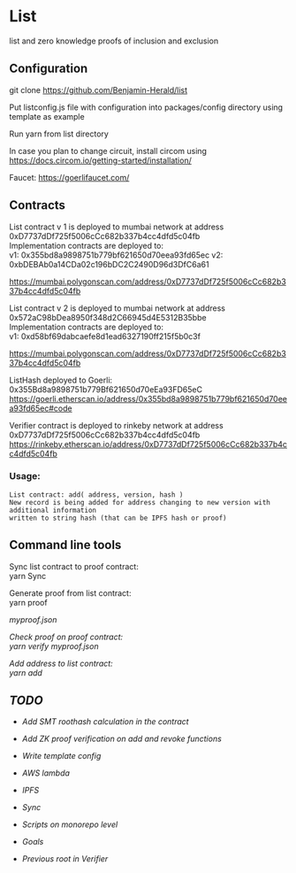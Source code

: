 # List
list and zero knowledge proofs of inclusion and exclusion

## Configuration

git clone https://github.com/Benjamin-Herald/list

Put listconfig.js file with configuration into packages/config directory using template as example


Run yarn from list directory

In case you plan to change circuit, install circom using 
https://docs.circom.io/getting-started/installation/

Faucet: https://goerlifaucet.com/

## Contracts

List contract v 1 is deployed to mumbai network at address 0xD7737dDf725f5006cCc682b337b4cc4dfd5c04fb  
Implementation contracts are deployed to:  
v1:  0x355bd8a9898751b779bf621650d70eea93fd65ec
v2:  0xbDEBAb0a14CDa02c196bDC2C2490D96d3DfC6a61

https://mumbai.polygonscan.com/address/0xD7737dDf725f5006cCc682b337b4cc4dfd5c04fb

List contract v 2 is deployed to mumbai network at address 0x572aC98bDea8950f348d2C66945d4E5312B35bbe  
Implementation contracts are deployed to:  
v1:  0xd58bf69dabcaefe8d1ead6327190ff215f5b0c3f


https://mumbai.polygonscan.com/address/0xD7737dDf725f5006cCc682b337b4cc4dfd5c04fb


ListHash deployed to Goerli: 0x355Bd8a9898751b779Bf621650d70eEa93FD65eC
https://goerli.etherscan.io/address/0x355bd8a9898751b779bf621650d70eea93fd65ec#code

Verifier contract is deployed to rinkeby network at address 0xD7737dDf725f5006cCc682b337b4cc4dfd5c04fb
https://rinkeby.etherscan.io/address/0xD7737dDf725f5006cCc682b337b4cc4dfd5c04fb

### Usage:

	List contract: add( address, version, hash )
	New record is being added for address changing to new version with additional information 
	written to string hash (that can be IPFS hash or proof)

## Command line tools

Sync list contract to proof contract:  
yarn Sync

Generate proof from list contract:  
yarn proof <address> myproof.json

Check proof on proof contract:  
yarn verify myproof.json

Add address to list contract:  
yarn add <address> <IPFShash>

## TODO

- Add SMT roothash calculation in the contract
- Add ZK proof verification on add and revoke functions


- Write template config
- AWS lambda
- IPFS
- Sync
- Scripts on monorepo level
- Goals
- Previous root in Verifier 